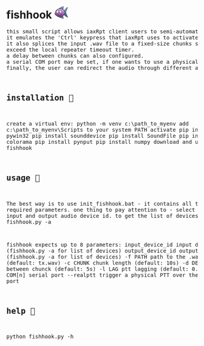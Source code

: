 # fishhook ![alt text](https://raw.githubusercontent.com/4Z1KD/fishhook/main/fishhook48.png)
<pre>
this small script allows iaxRpt client users to semi-automate their broadcast system.
it emulates the 'Ctrl' keypress that iaxRpt uses to activate the ptt.
it also splices the input .wav file to a fixed-size chunks so that it does not
exceed the local repeater timeout timer.
a delay between chunks can also configured.
a serial COM port may be set, if one wants to use a physical PTT.
finally, the user can redirect the audio through different audio devices.
</pre>
<p/>
<pre>

installation :fishing_pole_and_fish:
---------------
create a virtual env: python -m venv c:\path_to_myenv
add c:\path_to_myenv\Scripts to your system PATH
activate
pip install pywin32
pip install sounddevice
pip install SoundFile
pip install colorama
pip install pynput
pip install numpy
download and unzip fishhook

usage :fishing_pole_and_fish:
--------
The best way is to use init_fishhook.bat - it contains all the required parameters.
one thing to pay attention to - select the correct input and output audio device id.
to get the list of devices, run: fishhook.py -a

fishhook expects up to 8 parameters:
input_device_id     input device id (fishhook.py -a for list of devices)
output_device_id    output device id (fishhook.py -a for list of devices)
-f PATH             path to the .wav file (default: tx.wav)
-c CHUNK            chunk length (default: 10s)
-d DELAY            delay between chunck (default: 5s)
-l LAG              ptt lagging (default: 0.5s)
-s COM[n]           serial port
--realptt           trigger a physical PTT over the serial port

help :fishing_pole_and_fish:
-----
python fishhook.py -h

</pre>
